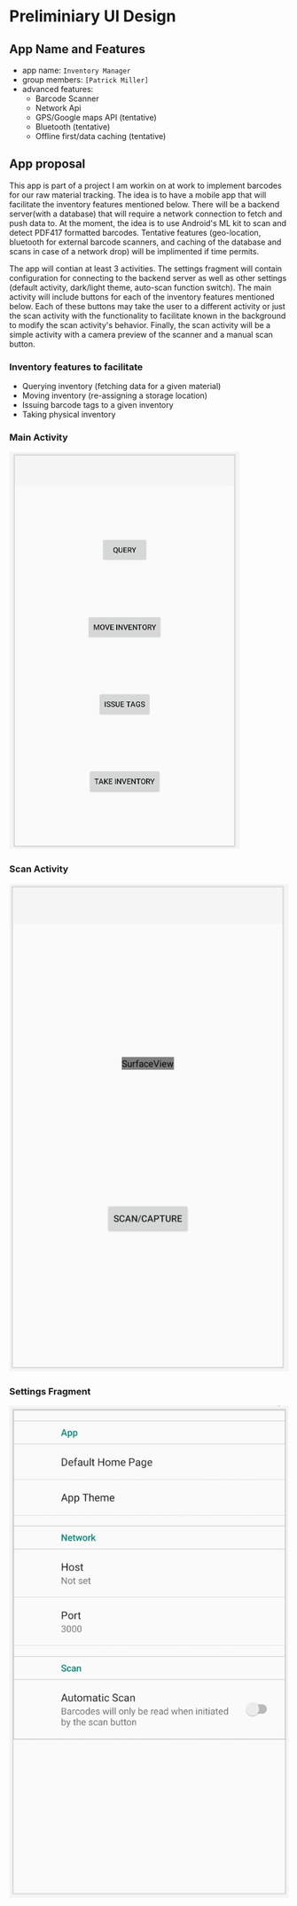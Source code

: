 # Preliminiary UI Design

## App Name and Features
- app name: `Inventory Manager`
- group members: `[Patrick Miller]`
- advanced features:
  - Barcode Scanner
  - Network Api
  - GPS/Google maps API (tentative)
  - Bluetooth (tentative)
  - Offline first/data caching (tentative)

## App proposal

This app is part of a project I am workin on at work to implement barcodes for our raw material tracking. The idea is to have a mobile app that will facilitate the inventory features mentioned below. There will be a backend server(with a database) that will require a network connection to fetch and push data to. At the moment, the idea is to use Android's ML kit to scan and detect PDF417 formatted barcodes. Tentative features (geo-location, bluetooth for external barcode scanners, and caching of the database and scans in case of a network drop) will be implimented if time permits.

The app will contian at least 3 activities. The settings fragment will contain configuration for connecting to the backend server as well as other settings (default activity, dark/light theme, auto-scan function switch). The main activity will include buttons for each of the inventory features mentioned below. Each of these buttons may take the user to a different activity or just the scan activity with the functionality to facilitate known in the background to modify the scan activity's behavior. Finally, the scan activity will be a simple activity with a camera preview of the scanner and a manual scan button.

### Inventory features to facilitate
- Querying inventory (fetching data for a given material)
- Moving inventory (re-assigning a storage location)
- Issuing barcode tags to a given inventory
- Taking physical inventory

### Main Activity
![Main Activity](https://raw.githubusercontent.com/paddymills/inventory-manager/master/assn/main_activity.png)

### Scan Activity
![Scan Activity|500](https://raw.githubusercontent.com/paddymills/inventory-manager/master/assn/scan_activity.png)

### Settings Fragment
![Settings Fragment|500](https://raw.githubusercontent.com/paddymills/inventory-manager/master/assn/settings_fragment.png)
